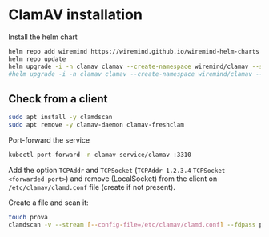 # ClamAV installation

Install the helm chart

```bash
helm repo add wiremind https://wiremind.github.io/wiremind-helm-charts
helm repo update
helm upgrade -i -n clamav clamav --create-namespace wiremind/clamav --set --set hpa.enabled=false
#helm upgrade -i -n clamav clamav --create-namespace wiremind/clamav --set resources.limits.cpu=200m --set resources.limits.memory=1536Mi --set resources.requests.cpu=100m --set resources.requests.memory=1024Mi --set hpa.cpu=80 --set hpa.memory=80
```

## Check from a client

```bash
sudo apt install -y clamdscan
sudo apt remove -y clamav-daemon clamav-freshclam
```

Port-forward the service

```bash
kubectl port-forward -n clamav service/clamav :3310
```

Add the option `TCPAddr` and `TCPSocket` (`TCPAddr 1.2.3.4` `TCPSocket <forwarded port>`) and remove (LocalSocket) from the client on `/etc/clamav/clamd.conf` file (create if not present).

Create a file and scan it:

```bash
touch prova
clamdscan -v --stream [--config-file=/etc/clamav/clamd.conf] --fdpass prova
```
